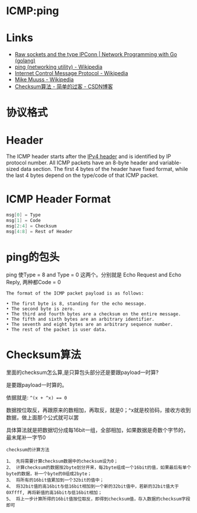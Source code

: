 # ICMP:ping

# Links

* [Raw sockets and the type IPConn | Network Programming with Go (golang)](https://ipfs.io/ipfs/QmfYeDhGH9bZzihBUDEQbCbTc5k5FZKURMUoUvfmc27BwL/socket/raw_sockets_and_the_type_ipconn.html)
* [ping (networking utility) - Wikipedia](https://en.wikipedia.org/wiki/Ping_(networking_utility))
* [Internet Control Message Protocol - Wikipedia](https://en.wikipedia.org/wiki/Internet_Control_Message_Protocol)
* [Mike Muuss - Wikipedia](https://en.wikipedia.org/wiki/Mike_Muuss)
* [Checksum算法 - 简单的过客 - CSDN博客](https://blog.csdn.net/zjli321/article/details/74908451)

# 协议格式

# Header

The ICMP header starts after the [IPv4 header](https://en.wikipedia.org/wiki/IPv4#Header) and is identified by IP protocol number. All ICMP packets have an 8-byte header and variable-sized data section. The first 4 bytes of the header have fixed format, while the last 4 bytes depend on the type/code of that ICMP packet.

# ICMP Header Format 

```go
msg[0] = Type
msg[1] = Code
msg[2:4] = Checksum
msg[4:8] = Rest of Header
```

# ping的包头

ping 使Type = 8 and Type = 0 这两个。分别就是 Echo Request and Echo Reply, 两种都Code = 0

```
The format of the ICMP packet payload is as follows:

• The first byte is 8, standing for the echo message.
• The second byte is zero.
• The third and fourth bytes are a checksum on the entire message.
• The fifth and sixth bytes are an arbitrary identifier.
• The seventh and eight bytes are an arbitrary sequence number.
• The rest of the packet is user data.
```
# Checksum算法

里面的checksum怎么算,是只算包头部分还是要跟payload一时算?

是要跟payload一时算的。

依据就是: `^(x + ^x) == 0`

数据按位取反，再跟原来的数相加，再取反，就是0；^x就是校验码，接收方收到数据，做上面那个公式就可以罢

具体算法就是把数据切分成每16bit一组，全部相加，如果数据是奇数个字节的，最末尾补一字节0

```
checksum的计算方法

1、 先将需要计算checksum数据中的checksum设为0；
2、 计算checksum的数据按2byte划分开来，每2byte组成一个16bit的值，如果最后有单个byte的数据，补一个byte的0组成2byte；
3、 将所有的16bit值累加到一个32bit的值中；
4、 将32bit值的高16bit与低16bit相加到一个新的32bit值中，若新的32bit值大于0Xffff, 再将新值的高16bit与低16bit相加；
5、 将上一步计算所得的16bit值按位取反，即得到checksum值，存入数据的checksum字段即可
```

